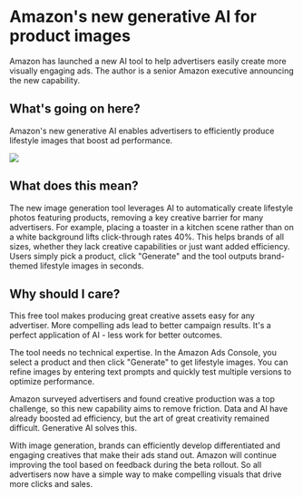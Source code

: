 # Amazon's new generative AI for product images

Amazon has launched a new AI tool to help advertisers easily create more visually engaging ads. The author is a senior Amazon executive announcing the new capability.

## What's going on here?

Amazon's new generative AI enables advertisers to efficiently produce lifestyle images that boost ad performance.

![](https://media.beehiiv.com/cdn-cgi/image/fit=scale-down,format=auto,onerror=redirect,quality=80/uploads/asset/file/d8cd0a31-102d-47b3-94ab-24c1d33f90c0/Amazon_AI_Ad.jpeg)

## What does this mean?

The new image generation tool leverages AI to automatically create lifestyle photos featuring products, removing a key creative barrier for many advertisers. For example, placing a toaster in a kitchen scene rather than on a white background lifts click-through rates 40%. This helps brands of all sizes, whether they lack creative capabilities or just want added efficiency. Users simply pick a product, click "Generate" and the tool outputs brand-themed lifestyle images in seconds.

## Why should I care?

This free tool makes producing great creative assets easy for any advertiser. More compelling ads lead to better campaign results. It's a perfect application of AI - less work for better outcomes.

The tool needs no technical expertise. In the Amazon Ads Console, you select a product and then click "Generate" to get lifestyle images. You can refine images by entering text prompts and quickly test multiple versions to optimize performance.

Amazon surveyed advertisers and found creative production was a top challenge, so this new capability aims to remove friction. Data and AI have already boosted ad efficiency, but the art of great creativity remained difficult. Generative AI solves this.

With image generation, brands can efficiently develop differentiated and engaging creatives that make their ads stand out. Amazon will continue improving the tool based on feedback during the beta rollout. So all advertisers now have a simple way to make compelling visuals that drive more clicks and sales.
